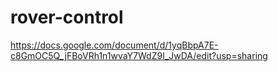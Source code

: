 # rover-control
https://docs.google.com/document/d/1yqBbpA7E-c8GmOC5Q_jFBoVRh1n1wvaY7WdZ9I_JwDA/edit?usp=sharing
